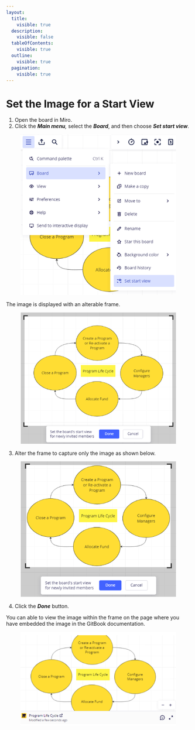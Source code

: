 ```yaml
---
layout:
  title:
    visible: true
  description:
    visible: false
  tableOfContents:
    visible: true
  outline:
    visible: true
  pagination:
    visible: true
---
```


# Set the Image for a Start View

1. Open the board in Miro.
2. Click the _**Main menu**,_ select the _**Board**_, and then choose _**Set start view**_.

<figure><img src="../../../.gitbook/assets/set-start-view-miro.png" alt=""><figcaption></figcaption></figure>

The image is displayed with an alterable frame.

<figure><img src="../../../.gitbook/assets/set-frame-flexible.png" alt=""><figcaption></figcaption></figure>

3. Alter the frame to capture only the image as shown below.

<figure><img src="../../../.gitbook/assets/altered-image.png" alt=""><figcaption></figcaption></figure>

4. Click the _**Done**_ button.

You can able to view the image within the frame on the page where you have embedded the image in the GitBook documentation.&#x20;



<figure><img src="../../../.gitbook/assets/image-within-frame.png" alt=""><figcaption></figcaption></figure>



